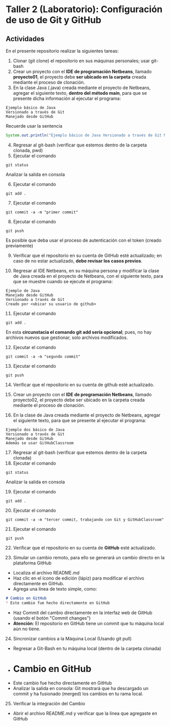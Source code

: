 # Taller 2 (Laboratorio): Configuración de uso de Git y GitHub

## Actividades

En el presente repositorio realizar la siguientes tareas:

1. Clonar (git clone) el repositorio en sus máquinas personales; usar git-bash
2. Crear un proyecto con el **IDE de programación Netbeans**, llamado **proyecto01**, el proyecto debe **ser ubicado en la carpeta** creada mediante el proceso de clonación.
3. En la clase Java (.java) creada mediante el proyecto de Netbeans, agregar el siguiente texto, **dentro del método main**, para que se presente dicha información al ejecutar el programa:

```
Ejemplo básico de Java
Versionado a través de Git
Manejado desde GitHub
```
  Recuerde usar la sentencia

```java
System.out.println("Ejemplo básico de Java Versionado a través de Git Manejado desde GitHub");
```

4. Regresar al git-bash (verificar que estemos dentro de la carpeta clonada, pwd)
5. Ejecutar el comando

```
git status
```
Analizar la salida en consola

6. Ejecutar el comando

```
git add .
```

7. Ejecutar el comando

```
git commit -a -m "primer commit"
```

8. Ejecutar el comando

```
git push
```
Es posible que deba usar el proceso de autenticación con el token (creado previamente)

9. Verificar que el repositorio en su cuenta de GitHub esté actualizado; en caso de no estar actualizado, **debe revisar los casos previos**.

10. Regresar al IDE Netbeans, en su máquina persona y modificar la clase de Java creada en el proyecto de Netbeans, con el siguiente texto, para que se muestre cuando se ejecute el programa:

```
Ejemplo de Java
Manejado desde GitHub
Versionado a través de Git
Creado por <ubicar su usuario de github>
```

11. Ejecutar el comando

```
git add .
```
En esta **circunstacia el comando git add sería opcional**; pues, no hay archivos nuevos que gestionar, solo archivos modificados.

12. Ejecutar el comando

```
git commit -a -m "segundo commit"
```

13. Ejecutar el comando

```
git push
```

14. Verificar que el repositorio en su cuenta de github esté actualizado.

15. Crear un proyecto con el **IDE de programación Netbeans**, llamado proyecto02, el proyecto debe ser ubicado en la carpeta creada mediante el proceso de clonación.
16. En la clase de Java creada mediante el proyecto de Netbeans, agregar el siguiente texto, para que se presente al ejecutar el programa:

```
Ejemplo dos básico de Java
Versionado a través de Git
Manejado desde GitHub
Además se usar GitHubClassroom
```

17. Regresar al git-bash (verificar que estemos dentro de la carpeta clonada)
18. Ejecutar el comando

```
git status
```
Analizar la salida en consola

19. Ejecutar el comando

```
git add .
```

20. Ejecutar el comando

```
git commit -a -m "tercer commit, trabajando con Git y GitHubClassroom"
```

21. Ejecutar el comando

```
git push
```
22. Verificar que el repositorio en su cuenta de **GitHub** esté actualizado.

23. Simular un cambio remoto, para ello se generará un cambio directo en la plataforma GitHub

* Localiza el archivo README.md
* Haz clic en el ícono de edición (lápiz) para modificar el archivo directamente en GitHub.
* Agrega una línea de texto simple, como:

```md
# Cambio en GitHub
* Este cambio fue hecho directamente en GitHub
```
* Haz Commit del cambio directamente en la interfaz web de GitHub (usando el botón "Commit changes")
* **Atención**: El repositorio en GitHub tiene un commit que tu máquina local aún no tiene.

24. Sincronizar cambios a la Máquina Local (Usando git pull)
* Regresar a Git-Bash en tu máquina local (dentro de la carpeta clonada)
* # Cambio en GitHub
* Este cambio fue hecho directamente en GitHub
* Analizar la salida en consola: Git mostrará que ha descargado un commit y ha fusionado (merged) los cambios en tu rama local.

25. Verificar la integración del Cambio

* Abrir el archivo README.md y verificar que la línea que agregaste en GitHub

